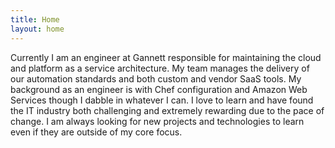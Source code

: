 ```yaml
---
title: Home
layout: home
---
```


<div class='content'>
  <p>
  Currently I am an engineer at Gannett responsible for maintaining the cloud and platform as a service architecture. My team manages the delivery of our automation standards and both custom and vendor SaaS tools. My background as an engineer is with Chef configuration and Amazon Web Services though I dabble in whatever I can. I love to learn and have found the IT industry both challenging and extremely rewarding due to the pace of change. I am always looking for new projects and technologies to learn even if they are outside of my core focus.
  </p>
</div>


